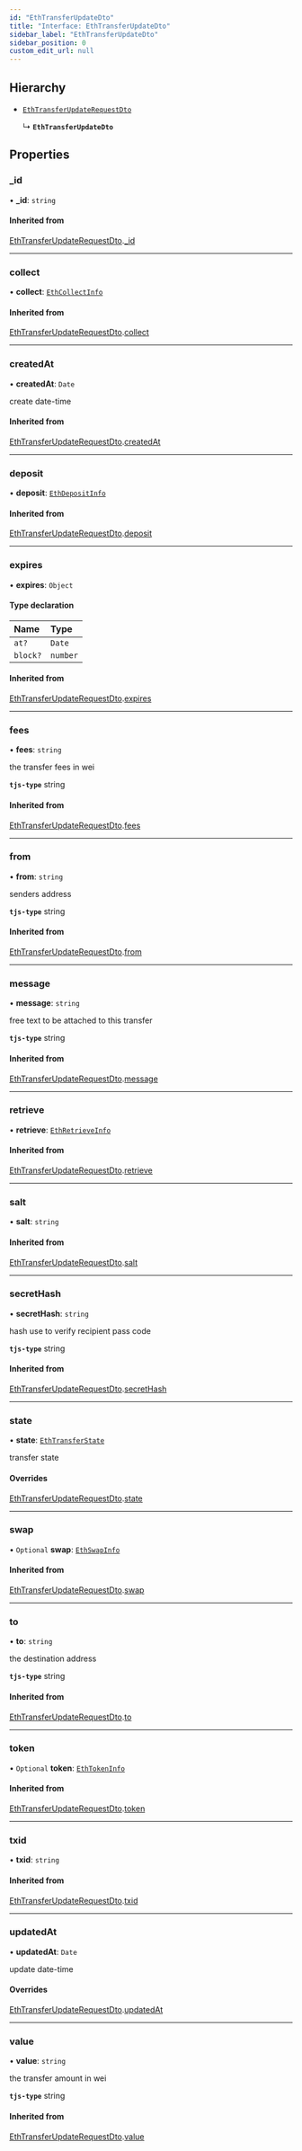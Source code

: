 ```yaml
---
id: "EthTransferUpdateDto"
title: "Interface: EthTransferUpdateDto"
sidebar_label: "EthTransferUpdateDto"
sidebar_position: 0
custom_edit_url: null
---
```


## Hierarchy

- [`EthTransferUpdateRequestDto`](EthTransferUpdateRequestDto)

  ↳ **`EthTransferUpdateDto`**

## Properties

### \_id

• **\_id**: `string`

#### Inherited from

[EthTransferUpdateRequestDto](EthTransferUpdateRequestDto).[_id](EthTransferUpdateRequestDto#_id)

___

### collect

• **collect**: [`EthCollectInfo`](EthCollectInfo)

#### Inherited from

[EthTransferUpdateRequestDto](EthTransferUpdateRequestDto).[collect](EthTransferUpdateRequestDto#collect)

___

### createdAt

• **createdAt**: `Date`

create date-time

#### Inherited from

[EthTransferUpdateRequestDto](EthTransferUpdateRequestDto).[createdAt](EthTransferUpdateRequestDto#createdat)

___

### deposit

• **deposit**: [`EthDepositInfo`](EthDepositInfo)

#### Inherited from

[EthTransferUpdateRequestDto](EthTransferUpdateRequestDto).[deposit](EthTransferUpdateRequestDto#deposit)

___

### expires

• **expires**: `Object`

#### Type declaration

| Name | Type |
| :------ | :------ |
| `at?` | `Date` |
| `block?` | `number` |

#### Inherited from

[EthTransferUpdateRequestDto](EthTransferUpdateRequestDto).[expires](EthTransferUpdateRequestDto#expires)

___

### fees

• **fees**: `string`

the transfer fees in wei

**`tjs-type`** string

#### Inherited from

[EthTransferUpdateRequestDto](EthTransferUpdateRequestDto).[fees](EthTransferUpdateRequestDto#fees)

___

### from

• **from**: `string`

senders address

**`tjs-type`** string

#### Inherited from

[EthTransferUpdateRequestDto](EthTransferUpdateRequestDto).[from](EthTransferUpdateRequestDto#from)

___

### message

• **message**: `string`

free text to be attached to this transfer

**`tjs-type`** string

#### Inherited from

[EthTransferUpdateRequestDto](EthTransferUpdateRequestDto).[message](EthTransferUpdateRequestDto#message)

___

### retrieve

• **retrieve**: [`EthRetrieveInfo`](EthRetrieveInfo)

#### Inherited from

[EthTransferUpdateRequestDto](EthTransferUpdateRequestDto).[retrieve](EthTransferUpdateRequestDto#retrieve)

___

### salt

• **salt**: `string`

#### Inherited from

[EthTransferUpdateRequestDto](EthTransferUpdateRequestDto).[salt](EthTransferUpdateRequestDto#salt)

___

### secretHash

• **secretHash**: `string`

hash use to verify recipient pass code

**`tjs-type`** string

#### Inherited from

[EthTransferUpdateRequestDto](EthTransferUpdateRequestDto).[secretHash](EthTransferUpdateRequestDto#secrethash)

___

### state

• **state**: [`EthTransferState`](../modules#ethtransferstate)

transfer state

#### Overrides

[EthTransferUpdateRequestDto](EthTransferUpdateRequestDto).[state](EthTransferUpdateRequestDto#state)

___

### swap

• `Optional` **swap**: [`EthSwapInfo`](EthSwapInfo)

#### Inherited from

[EthTransferUpdateRequestDto](EthTransferUpdateRequestDto).[swap](EthTransferUpdateRequestDto#swap)

___

### to

• **to**: `string`

the destination address

**`tjs-type`** string

#### Inherited from

[EthTransferUpdateRequestDto](EthTransferUpdateRequestDto).[to](EthTransferUpdateRequestDto#to)

___

### token

• `Optional` **token**: [`EthTokenInfo`](EthTokenInfo)

#### Inherited from

[EthTransferUpdateRequestDto](EthTransferUpdateRequestDto).[token](EthTransferUpdateRequestDto#token)

___

### txid

• **txid**: `string`

#### Inherited from

[EthTransferUpdateRequestDto](EthTransferUpdateRequestDto).[txid](EthTransferUpdateRequestDto#txid)

___

### updatedAt

• **updatedAt**: `Date`

update date-time

#### Overrides

[EthTransferUpdateRequestDto](EthTransferUpdateRequestDto).[updatedAt](EthTransferUpdateRequestDto#updatedat)

___

### value

• **value**: `string`

the transfer amount in wei

**`tjs-type`** string

#### Inherited from

[EthTransferUpdateRequestDto](EthTransferUpdateRequestDto).[value](EthTransferUpdateRequestDto#value)
